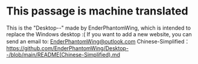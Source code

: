 # This passage is machine translated
This is the "Desktop--" made by EnderPhantomWing, which is intended to replace the Windows desktop :(
If you want to add a new website, you can send an email to: EnderPhantomWing@outlook.com
Chinese-Simplified：https://github.com/EnderPhantomWing/Desktop--/blob/main/README(Chinese-Simplified).md

